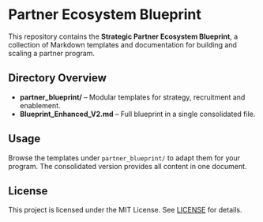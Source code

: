 # Partner Ecosystem Blueprint

This repository contains the **Strategic Partner Ecosystem Blueprint**, a collection of
Markdown templates and documentation for building and scaling a partner program.

## Directory Overview

- **partner_blueprint/** – Modular templates for strategy, recruitment and enablement.
- **Blueprint_Enhanced_V2.md** – Full blueprint in a single consolidated file.

## Usage

Browse the templates under `partner_blueprint/` to adapt them for your program.
The consolidated version provides all content in one document.

## License

This project is licensed under the MIT License. See [LICENSE](LICENSE) for details.
